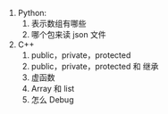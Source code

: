 1. Python:
   1.  表示数组有哪些
   2. 哪个包来读 json 文件
2. C++
   1. public，private，protected
   2. public，private，protected 和 继承
   3. 虚函数
   4. Array 和 list
   5. 怎么 Debug

